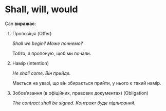 # Shall, will, would

<p><span class="p2">Can</span> <b>виражає</b>:</p>

<ol>
<li><span class="p1">Пропозiцiя</span> (Offer)</li>
<p><i>Shall we begin? Може почнемо?</i></p>
<p>Тобто, я пропоную, щоб ми почали.</p>
<li><span class="p1">Намiр</span> (Intention)</li>
<p><i>He shall come. Вiн прийде.</i></p>
<p>Мається на увазi, що вiн збирається прийти, у нього є такий намiр.</p>
<li><span class="p1">Зобов’язання (в офiцiйних, правових документах)</span> (Obligation)</li>
<p><i>The contract shall be signed. Контракт буде пiдписаний.</i></p>
</ol>